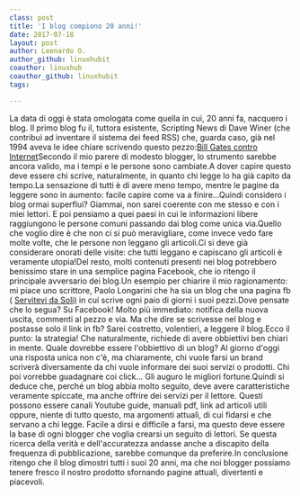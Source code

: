```yaml
---
class: post
title: 'I blog compiono 20 anni!'
date: 2017-07-18
layout: post
author: Leonardo O.
author_github: linuxhubit
coauthor: linuxhub
coauthor_github: linuxhubit
tags:

---
```

La data di oggi è stata omologata come quella in cui, 20 anni fa, nacquero i blog. Il primo blog fu il, tuttora esistente, Scripting News di Dave Winer (che contribuì ad inventare il sistema dei feed RSS) che, guarda caso, già nel 1994 aveva le idee chiare scrivendo questo pezzo:<a href="http://scripting.com/davenet/1994/10/18/billgatesvstheinternet.html">Bill Gates contro Internet</a>Secondo il mio parere di modesto blogger, lo strumento sarebbe ancora valido, ma i tempi e le persone sono cambiate.A dover capire questo deve essere chi scrive, naturalmente, in quanto chi legge lo ha già capito da tempo.La sensazione di tutti è di avere meno tempo, mentre le pagine da leggere sono in aumento: facile capire come va a finire...Quindi considero i blog ormai superflui? Giammai, non sarei coerente con me stesso e con i miei lettori. E poi pensiamo a quei paesi in cui le informazioni libere raggiungono le persone comuni passando dai blog come unica via.Quello che voglio dire è che non ci si può meravigliare, come invece vedo fare molte volte, che le persone non leggano gli articoli.Ci si deve già considerare onorati delle visite: che tutti leggano e capiscano gli articoli è veramente utopia!Del resto, molti contenuti presenti nei blog potrebbero benissimo stare in una semplice pagina Facebook, che io ritengo il principale avversario dei blog.Un esempio per chiarire il mio ragionamento: mi piace uno scrittore, Paolo Longarini che ha sia un blog che una pagina fb ( <a href="https://www.facebook.com/Servitevidasoli/?fref=ts" target="_blank" rel="noopener noreferrer">Servitevi da Soli)</a> in cui scrive ogni paio di giorni i suoi pezzi.Dove pensate che lo segua? Su Facebook! Molto più immediato: notifica della nuova uscita, commenti al pezzo e via. Ma che dire se scrivesse  nel blog e postasse solo il link in fb? Sarei costretto, volentieri, a leggere il blog.Ecco il punto: la strategia! Che naturalmente, richiede di avere obbiettivi ben chiari in mente. Quale dovrebbe essere l'obbiettivo di un blog? Al giorno d'oggi  una risposta unica non c'è, ma chiaramente, chi vuole farsi un brand scriverà diversamente da chi vuole informare dei suoi servizi o prodotti. Chi poi vorrebbe guadagnare coi click... Gli auguro le migliori fortune.Quindi si deduce che, perché un blog abbia molto seguito, deve avere caratteristiche veramente spiccate, ma anche offrire dei servizi per il lettore. Questi possono essere canali Youtube guide, manuali pdf, link ad articoli utili oppure, niente di tutto questo, ma argomenti attuali, di cui fidarsi e che servano a chi legge. Facile a dirsi e difficile a farsi, ma questo deve essere la base di ogni blogger che voglia crearsi un seguito di lettori. Se questa ricerca della verità e dell'accuratezza andasse anche a discapito della frequenza di pubblicazione, sarebbe comunque da preferire.In conclusione ritengo che il blog dimostri tutti i suoi 20 anni, ma che noi blogger possiamo tenere fresco il nostro prodotto  sfornando pagine attuali, divertenti e piacevoli.&nbsp;